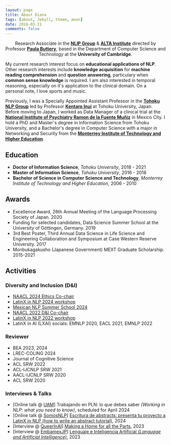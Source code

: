 ```yaml
---
layout: page
title: About Diana
tags: [about, Jekyll, theme, moon]
date: 2016-03-21
comments: false
---
```

    
<center>Research Associate in the <a href="https://www.cl.cam.ac.uk/research/nl" target="_blank"><b>NLIP Group</b></a> & <a href="http://www.wiki.cl.cam.ac.uk/clwiki/NaturalLanguage/ALTA" target="_blank"><b>ALTA Institute</b></a> directed by Professor <a href="https://www.cl.cam.ac.uk/~pjb48" target="_blank"><b>Paula Buttery</b></a>, based in the Department of Computer Science and Technology at the <b>University of Cambridge</b>.</center>

My current research interest focus on **educational applications of NLP**. Other research interests include **knowledge acquisition** for **machine reading comprehension** and **question answering**, particulary when **common sense knowledge** is required. I am also interested in temporal reasoning, especially on it's application to the clinical domain. On a personal note, I love sports and music.

Previously, I was a Specially Appointed Assistant Professor in the <a href="https://www.nlp.ecei.tohoku.ac.jp/" target="_blank"><b>Tohoku NLP Group</b></a> led by Professor <a href="http://www.cl.ecei.tohoku.ac.jp/~inui/" target="_blank"><b>Kentaro Inui</b></a> at Tohoku University, Japan.
Before moving to Japan, I worked as Data Manager of a clinical trial at the <a href="https://mentalhealth.apec.org/partners/mexico/mexico-ram%C3%B3n-de-la-fuente-mu%C3%B1iz-national-institute-psychiatry" target="_blank"><b>National Institute of Psychiatry Ramon de la Fuente Muñiz</b></a> in Mexico City. I hold a PhD and Master's degree in Information Science from Tohoku University, and a Bachelor's degree in Computer Science with a major in Networking and Security from the <a href="https://tec.mx/en/ciudad-de-mexico" target="_blank"><b>Monterrey Institute of Technology and Higher Education</b></a>.

## Education
* **Doctor of Information Science**, *Tohoku University*, 2018 - 2021
* **Master of Information Science**, *Tohoku University*, 2016 - 2018
* **Bachelor of Science in Computer Science and Technology**, *Monterrey Institute of Technology and Higher Education*, 2006 - 2010

## Awards
* Excellence Award, 26th Annual Meeting of the Language Processing Society of Japan. 2020
* Funding for selected candidates, Data Science Summer School at the University of Göttingen, Germany. 2019
* 3rd Best Poster, Third Annual Data Science in Life Science and Engineering Collaboration and Symposium at Case Western Reserve University. 2017
* Monbukagakusho (Japanese Government) MEXT Graduate Scholarship. 2015-2021

## Activities
### Diversity and Inclusion (D&I)
* <a href="https://2024.naacl.org/committees/organization/#ethics-chairs" target="_blank">NAACL 2024 Ethics Co-chair</a>
* <a href="https://www.latinxinai.org/naacl-2024" target="_blank">LatinX in NLP 2024 workshop</a>
* <a href="https://ampln.github.io/escuelaverano2024/" target="_blank">Mexican NLP Summer School 2024</a>
* <a href="https://2022.naacl.org/committees/diversity-inclusion/" target="_blank">NAACL 2022 D&I Co-chair</a>
* <a href="https://www.latinxinai.org/naacl-2022" target="_blank">LatinX in NLP 2022 workshop</a>
* LatinX in AI (LXAI) socials: EMNLP 2020, EACL 2021, EMNLP 2022

### Reviewer
* BEA 2023, 2024
* LREC-COLING 2024
* Journal of Cognitive Science
* ACL SRW 2022
* ACL-IJCNLP SRW 2021
* AACL-IJCNLP SRW 2020
* ACL SRW 2020

### Interviews & Talks
* [Online talk @ <a href="https://www.topuniversities.com/universities/universidad-autonoma-metropolitana-uam" target="_blank">UAM</a>] Trabajando en PLN: lo que debes saber <i>(Working in NLP: what you need to know)</i>, scheduled for April 2024
* [Online talk @ <a href="https://www.linkedin.com/company/somosnlp/" target="_blank">SomosNLP</a>] <a href="https://www.youtube.com/live/0f-wLobIOps?si=vCw72hNoP9KahIER" target="_blank">Escritura de abstracts: presenta tu proyecto a LatinX in NLP (how to write an abstract tutorial)</a>, 2024
* [Interview @ <a href="https://www.queerinai.com/" target="_blank">QueerInAI</a>] <a href="https://www.queerinai.com/blog/a-home-for-all-the-parts" target="_blank">Making a Home for all the Parts</a>, 2023
* [Interview @ <a href="https://embamex.sre.gob.mx/japon/index.php/en/" target="_blank">EmbamexJP</a>] <a href="https://youtu.be/vC5lN3TMuxI?si=gLthIIyexfwmNSKp" target="_blank">Lenguaje e Inteligencia Artificial <i>(Language and Artificial Intelligence)</i></a>, 2023


